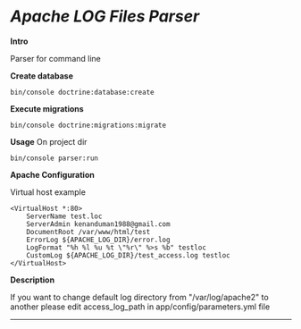 ***Apache LOG Files Parser***
========================
**Intro**

Parser for command line
 
**Create database**

```
bin/console doctrine:database:create
```

**Execute migrations**
```
bin/console doctrine:migrations:migrate
```

**Usage**
On project dir
```
bin/console parser:run
```

**Apache Configuration**

Virtual host example
```
<VirtualHost *:80>
	ServerName test.loc
	ServerAdmin kenanduman1988@gmail.com
	DocumentRoot /var/www/html/test
	ErrorLog ${APACHE_LOG_DIR}/error.log
	LogFormat "%h %l %u %t \"%r\" %>s %b" testloc
	CustomLog ${APACHE_LOG_DIR}/test_access.log testloc
</VirtualHost>
```

**Description**

If you want to change default log directory from "/var/log/apache2" to another please edit access_log_path in app/config/parameters.yml file

--------------

